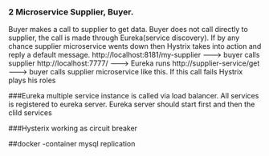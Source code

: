 ### 2 Microservice Supplier, Buyer.
Buyer makes a call to supplier to get data. Buyer does not call directly to supplier, the call is made through Eureka(service discovery). If by any chance supplier microservice wents down then Hystrix takes into action and reply a default message.
http://localhost:8181/my-supplier ---> buyer calls supplier
http://localhost:7777/ ---> Eureka runs
http://supplier-service/get ---> buyer calls supplier microservice like this. If this call fails Hystrix plays his roles


###Eureka
multiple service instance is called via load balancer.
All services is registered to eureka server.
Eureka server should start first and then the clild services

###Hysterix
working as circuit breaker

##docker
-container mysql replication
